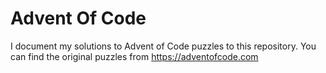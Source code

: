 # Advent Of Code

I document my solutions to Advent of Code puzzles to this repository. You can find the original puzzles from https://adventofcode.com
